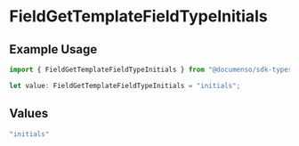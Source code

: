 # FieldGetTemplateFieldTypeInitials

## Example Usage

```typescript
import { FieldGetTemplateFieldTypeInitials } from "@documenso/sdk-typescript/models/operations";

let value: FieldGetTemplateFieldTypeInitials = "initials";
```

## Values

```typescript
"initials"
```